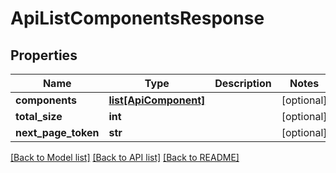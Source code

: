 # ApiListComponentsResponse

## Properties
Name | Type | Description | Notes
------------ | ------------- | ------------- | -------------
**components** | [**list[ApiComponent]**](ApiComponent.md) |  | [optional] 
**total_size** | **int** |  | [optional] 
**next_page_token** | **str** |  | [optional] 

[[Back to Model list]](../README.md#documentation-for-models) [[Back to API list]](../README.md#documentation-for-api-endpoints) [[Back to README]](../README.md)


